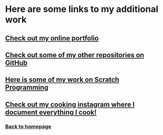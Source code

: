 # Here are some links to my additional work 

## [Check out my online portfolio](https://gracesanders958.wixsite.com/portfolio)
## [Check out some of my other repositories on GitHub](https://github.com/gesnkb/C-Sharp-Projects.git)
## [Here is some of my work on Scratch Programming](https://scratch.mit.edu/mystuff/#shared)
## [Check out my cooking instagram where I document everything I cook!](instagram.com/mealwith.me)

### [Back to homepage](README.md)
